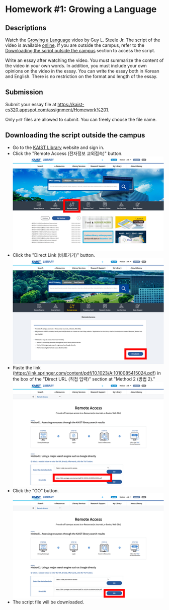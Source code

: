 # Homework #1: Growing a Language

## Descriptions

Watch the [Growing a Language](https://youtu.be/_ahvzDzKdB0) video by Guy L. Steele Jr.
The script of the video is available [online](https://link.springer.com/content/pdf/10.1023\%2FA\%3A1010085415024.pdf).
If you are outside the campus,
refer to the [Downloading the script outside the campus](#Downloading-the-script-outside-the-campus) section to access the script.

Write an essay after watching the video. You must summarize the content of the
video in your own words. In addition, you must include your own opinions on the
video in the essay. You can write the essay both in Korean and English. There is
no restriction on the format and length of the essay.

## Submission

Submit your essay file at
<https://kaist-cs320.appspot.com/assignment/Homework%201>.

Only `pdf` files are allowed to submit. You can freely choose the file name.

## Downloading the script outside the campus

* Go to the [KAIST Library](https://library.kaist.ac.kr/main.do) website
  and sign in.
* Click the "Remote Access (전자정보 교외접속)" button.
  ![1](1.jpg)
* Click the "Direct Link (바로가기)" button.
  ![2](2.jpg)
* Paste the link (<https://link.springer.com/content/pdf/10.1023/A:1010085415024.pdf>)
  in the box of the "Direct URL (직접 입력)" section at "Method 2 (방법 2)."
  ![3](3.jpg)
* Click the "GO" button.
  ![4](4.jpg)
* The script file will be downloaded.
